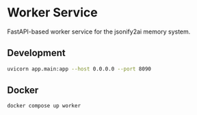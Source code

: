 # Worker Service

FastAPI-based worker service for the jsonify2ai memory system.

## Development

```bash
uvicorn app.main:app --host 0.0.0.0 --port 8090
```

## Docker

```bash
docker compose up worker
```
